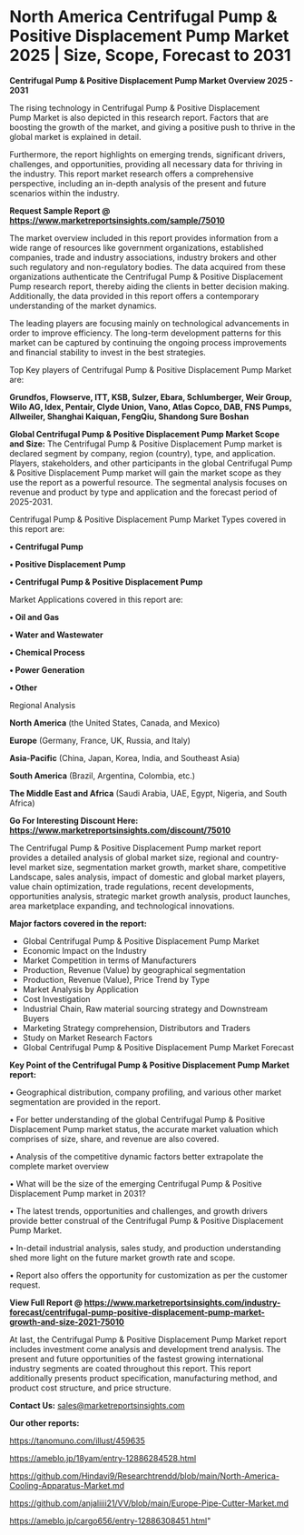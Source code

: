# North America Centrifugal Pump & Positive Displacement Pump Market 2025 | Size, Scope, Forecast to 2031

<Strong> Centrifugal Pump & Positive Displacement Pump Market Overview 2025 - 2031</strong>

The rising technology in Centrifugal Pump & Positive Displacement Pump Market is also depicted in this research report. Factors that are boosting the growth of the market, and giving a positive push to thrive in the global market is explained in detail.

Furthermore, the report highlights on emerging trends, significant drivers, challenges, and opportunities, providing all necessary data for thriving in the industry. This report market research offers a comprehensive perspective, including an in-depth analysis of the present and future scenarios within the industry.

<strong>Request Sample Report @ <a href=https://www.marketreportsinsights.com/sample/75010>https://www.marketreportsinsights.com/sample/75010</a></strong>

The market overview included in this report provides information from a wide range of resources like government organizations, established companies, trade and industry associations, industry brokers and other such regulatory and non-regulatory bodies. The data acquired from these organizations authenticate the Centrifugal Pump & Positive Displacement Pump research report, thereby aiding the clients in better decision making. Additionally, the data provided in this report offers a contemporary understanding of the market dynamics.

The leading players are focusing mainly on technological advancements in order to improve efficiency. The long-term development patterns for this market can be captured by continuing the ongoing process improvements and financial stability to invest in the best strategies.

Top Key players of Centrifugal Pump & Positive Displacement Pump Market are:

<strong>Grundfos, Flowserve, ITT, KSB, Sulzer, Ebara, Schlumberger, Weir Group, Wilo AG, Idex, Pentair, Clyde Union, Vano, Atlas Copco, DAB, FNS Pumps, Allweiler, Shanghai Kaiquan, FengQiu, Shandong Sure Boshan</strong>

<strong><b>Global Centrifugal Pump & Positive Displacement Pump Market Scope and Size:</b></strong>
The Centrifugal Pump & Positive Displacement Pump market is declared segment by company, region (country), type, and application. Players, stakeholders, and other participants in the global Centrifugal Pump & Positive Displacement Pump market will gain the market scope as they use the report as a powerful resource. The segmental analysis focuses on revenue and product by type and application and the forecast period of 2025-2031.

Centrifugal Pump & Positive Displacement Pump Market Types covered in this report are:

<strong>• Centrifugal Pump

• Positive Displacement Pump

• Centrifugal Pump & Positive Displacement Pump</strong>

Market Applications covered in this report are:

<strong>• Oil and Gas

• Water and Wastewater

• Chemical Process

• Power Generation

• Other</strong> 

Regional Analysis

<strong>North America</strong> (the United States, Canada, and Mexico)

<strong>Europe</strong> (Germany, France, UK, Russia, and Italy)

<strong>Asia-Pacific</strong> (China, Japan, Korea, India, and Southeast Asia)

<strong>South America</strong> (Brazil, Argentina, Colombia, etc.)

<strong>The Middle East and Africa</strong> (Saudi Arabia, UAE, Egypt, Nigeria, and South Africa)

<strong>Go For Interesting Discount Here: <a href=https://www.marketreportsinsights.com/discount/75010>https://www.marketreportsinsights.com/discount/75010</a></strong>

The Centrifugal Pump & Positive Displacement Pump market report provides a detailed analysis of global market size, regional and country-level market size, segmentation market growth, market share, competitive Landscape, sales analysis, impact of domestic and global market players, value chain optimization, trade regulations, recent developments, opportunities analysis, strategic market growth analysis, product launches, area marketplace expanding, and technological innovations.

<strong><b>Major factors covered in the report:</b></strong>
<ul>
  <li>Global Centrifugal Pump & Positive Displacement Pump Market </li>
  <li>Economic Impact on the Industry</li>
  <li>Market Competition in terms of Manufacturers</li>
  <li>Production, Revenue (Value) by geographical segmentation</li>
  <li>Production, Revenue (Value), Price Trend by Type</li>
  <li>Market Analysis by Application</li>
  <li>Cost Investigation</li>
  <li>Industrial Chain, Raw material sourcing strategy and Downstream Buyers</li>
  <li>Marketing Strategy comprehension, Distributors and Traders</li>
  <li>Study on Market Research Factors</li>
  <li>Global Centrifugal Pump & Positive Displacement Pump Market Forecast</li>
</ul>

<strong><b>Key Point of the Centrifugal Pump & Positive Displacement Pump Market report:</b></strong>

• Geographical distribution, company profiling, and various other market segmentation are provided in the report.

• For better understanding of the global Centrifugal Pump & Positive Displacement Pump market status, the accurate market valuation which comprises of size, share, and revenue are also covered.

• Analysis of the competitive dynamic factors better extrapolate the complete market overview

• What will be the size of the emerging Centrifugal Pump & Positive Displacement Pump market in 2031?

• The latest trends, opportunities and challenges, and growth drivers provide better construal of the Centrifugal Pump & Positive Displacement Pump Market.

• In-detail industrial analysis, sales study, and production understanding shed more light on the future market growth rate and scope.

• Report also offers the opportunity for customization as per the customer request.

<strong><b>View Full Report @ <a href=https://www.marketreportsinsights.com/industry-forecast/centrifugal-pump-positive-displacement-pump-market-growth-and-size-2021-75010>https://www.marketreportsinsights.com/industry-forecast/centrifugal-pump-positive-displacement-pump-market-growth-and-size-2021-75010</a></b></strong>


At last, the Centrifugal Pump & Positive Displacement Pump Market report includes investment come analysis and development trend analysis. The present and future opportunities of the fastest growing international industry segments are coated throughout this report. This report additionally presents product specification, manufacturing method, and product cost structure, and price structure.

<strong>Contact Us:</strong>
sales@marketreportsinsights.com

<strong>Our other reports:</strong>

<a href=https://tanomuno.com/illust/459635>https://tanomuno.com/illust/459635</a>

<a href=https://ameblo.jp/18yam/entry-12886284528.html>https://ameblo.jp/18yam/entry-12886284528.html</a>

<a href=https://github.com/Hindavi9/Researchtrendd/blob/main/North-America-Cooling-Apparatus-Market.md>https://github.com/Hindavi9/Researchtrendd/blob/main/North-America-Cooling-Apparatus-Market.md</a>

<a href=https://github.com/anjaliiii21/VV/blob/main/Europe-Pipe-Cutter-Market.md>https://github.com/anjaliiii21/VV/blob/main/Europe-Pipe-Cutter-Market.md</a>

<a href=https://ameblo.jp/cargo656/entry-12886308451.html>https://ameblo.jp/cargo656/entry-12886308451.html</a>"
